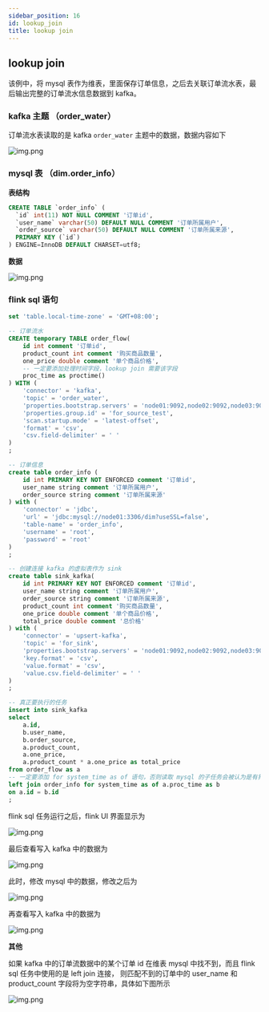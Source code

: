 ```yaml
---
sidebar_position: 16
id: lookup_join
title: lookup join
---
```




## lookup join

该例中，将 mysql 表作为维表，里面保存订单信息，之后去关联订单流水表，最后输出完整的订单流水信息数据到 kafka。

### kafka 主题 （order_water）

订单流水表读取的是 kafka `order_water` 主题中的数据，数据内容如下

![img.png](http://pic.dinky.org.cn/dinky/docs/zh-CN/sql_development_guide/example/kafka_order_water_data.png)

### mysql 表 （dim.order_info）

**表结构**

```sql
CREATE TABLE `order_info` (
  `id` int(11) NOT NULL COMMENT '订单id',
  `user_name` varchar(50) DEFAULT NULL COMMENT '订单所属用户',
  `order_source` varchar(50) DEFAULT NULL COMMENT '订单所属来源',
  PRIMARY KEY (`id`)
) ENGINE=InnoDB DEFAULT CHARSET=utf8;
```

**数据**

![img.png](http://pic.dinky.org.cn/dinky/docs/zh-CN/sql_development_guide/example/kafka_lookup_join_mysql_mysql_data1.png)

### flink sql 语句

```sql
set 'table.local-time-zone' = 'GMT+08:00';

-- 订单流水
CREATE temporary TABLE order_flow(
    id int comment '订单id',
    product_count int comment '购买商品数量',
    one_price double comment '单个商品价格',
    -- 一定要添加处理时间字段，lookup join 需要该字段
    proc_time as proctime()
) WITH (
    'connector' = 'kafka',
    'topic' = 'order_water',
    'properties.bootstrap.servers' = 'node01:9092,node02:9092,node03:9092',
    'properties.group.id' = 'for_source_test',
    'scan.startup.mode' = 'latest-offset',
    'format' = 'csv',
    'csv.field-delimiter' = ' '
)
;

-- 订单信息
create table order_info (
    id int PRIMARY KEY NOT ENFORCED comment '订单id',
    user_name string comment '订单所属用户',
    order_source string comment '订单所属来源'
) with (
    'connector' = 'jdbc',
    'url' = 'jdbc:mysql://node01:3306/dim?useSSL=false',
    'table-name' = 'order_info',
    'username' = 'root',
    'password' = 'root'
)
;

-- 创建连接 kafka 的虚拟表作为 sink
create table sink_kafka(
    id int PRIMARY KEY NOT ENFORCED comment '订单id',
    user_name string comment '订单所属用户',
    order_source string comment '订单所属来源',
    product_count int comment '购买商品数量',
    one_price double comment '单个商品价格',
    total_price double comment '总价格'
) with (
    'connector' = 'upsert-kafka',
    'topic' = 'for_sink',
    'properties.bootstrap.servers' = 'node01:9092,node02:9092,node03:9092',
    'key.format' = 'csv',
    'value.format' = 'csv',
    'value.csv.field-delimiter' = ' '
)
;

-- 真正要执行的任务
insert into sink_kafka
select
    a.id,
    b.user_name,
    b.order_source,
    a.product_count,
    a.one_price,
    a.product_count * a.one_price as total_price
from order_flow as a
-- 一定要添加 for system_time as of 语句，否则读取 mysql 的子任务会被认为是有界流，只读取一次，之后 mysql 维表中变化后的数据无法被读取
left join order_info for system_time as of a.proc_time as b
on a.id = b.id
;
```

flink sql 任务运行之后，flink UI 界面显示为

![img.png](http://pic.dinky.org.cn/dinky/docs/zh-CN/sql_development_guide/example/kafka_lookup_join_mysql_flink_ui.png)

最后查看写入 kafka 中的数据为

![img.png](http://pic.dinky.org.cn/dinky/docs/zh-CN/sql_development_guide/example/kafka_lookup_join_mysql_sink_kafka_data1.png)

此时，修改 mysql 中的数据，修改之后为

![img.png](http://pic.dinky.org.cn/dinky/docs/zh-CN/sql_development_guide/example/kafka_lookup_join_mysql_mysql_data2.png)

再查看写入 kafka 中的数据为

![img.png](http://pic.dinky.org.cn/dinky/docs/zh-CN/sql_development_guide/example/kafka_lookup_join_mysql_sink_kafka_data2.png)

**其他**

如果 kafka 中的订单流数据中的某个订单 id 在维表 mysql 中找不到，而且 flink sql 任务中使用的是 left join 连接，
则匹配不到的订单中的 user_name 和 product_count 字段将为空字符串，具体如下图所示

![img.png](http://pic.dinky.org.cn/dinky/docs/zh-CN/sql_development_guide/example/kafka_lookup_join_mysql_sink_kafka_data3.png)